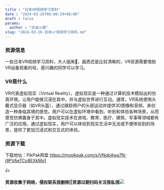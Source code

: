 ```yaml
---
title : "日本VR视频学习资料"
date : "2024-03-26T08:00:39+08:00"
draft : false
params:
  author : "优选小报"
slug: "2024-03-26-日本vr视频学习资料.md"
---
```


### 资源信息

一些日本VR视频学习资料，大人版🈚️🐎，画质还是比较清晰的，VR资源需要借助VR设备观看的哈，感兴趣的同学可以学习。

### VR是什么

VR代表虚拟现实（Virtual
Reality）。虚拟现实是一种通过计算机技术模拟出的仿真环境，让用户能够沉浸在其中，并与虚拟世界进行互动。通常，VR系统使用头戴式显示器（如VR头盔），通过跟踪用户的头部运动并提供3D图像和音频，来创造一种身临其境的感觉。用户可以在虚拟环境中看到、听到和体验各种场景，从而感觉仿佛置身于其中。虚拟现实技术在游戏、教育、医疗、建筑、军事等领域都有广泛的应用。通过虚拟现实，用户可以体验到现实生活中无法或不便体验到的场景，提供了更加沉浸式和交互式的体验。

### 资源下载

下载地址：PikPak网盘 https://mypikpak.com/s/VNqb4wa7N-j9PVAeTCo8EXkMo1

👍

**资源收集于网络，侵权联系我删除||资源过期扫码关注我私信**![](//img7-1.zhekoulieshou.com/mmbiz_jpg/iaHBVewvSIbAjcr9g6TlCXSfiaDqkbzuEzp207hVzPqT4YGQOAazQ1KNHCeACbia5Lzq4Ckwibe48iar1q7lgVP1o3w/640?wx_fmt=jpeg&from=appmsg)


